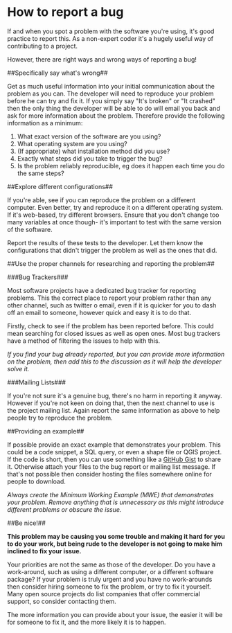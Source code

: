 # How to report a bug

If and when you spot a problem with the software you're using, it's good practice to report this. As a non-expert coder it's a hugely useful way of contributing to a project.

However, there are right ways and wrong ways of reporting a bug!

##Specifically say what's wrong##

Get as much useful information into your initial communication about the problem as you can. The developer will need to reproduce your problem before he can try and fix it. If you simply say "It's broken" or "It crashed" then the only thing the developer will be able to do will email you back and ask for more information about the problem. Therefore provide the following information as a minimum:

 1. What exact version of the software are you using?
 2. What operating system are you using?
 3. (If appropriate) what installation method did you use?
 4. Exactly what steps did you take to trigger the bug?
 5. Is the problem reliably reproducible, eg does it happen each time you do the same steps?

##Explore different configurations##

If you're able, see if you can reproduce the problem on a different computer. Even better, try and reproduce it on a different operating system. If it's web-based, try different browsers. Ensure that you don't change too many variables at once though- it's important to test with the same version of the software.

Report the results of these tests to the developer. Let them know the configurations that didn't trigger the problem as well as the ones that did.

##Use the proper channels for researching and reporting the problem##


###Bug Trackers###

Most software projects have a dedicated bug tracker for reporting problems. This the correct place to report your problem rather than any other channel, such as twitter o email, even if it is quicker for you to dash off an email to someone, however quick and easy it is to do that. 

Firstly, check to see if the problem has been reported before. This could mean searching for closed issues as well as open ones. Most bug trackers have a method of filtering the issues to help with this.

*If you find your bug already reported, but you can provide more information on the problem, then add this to the discussion as it will help the developer solve it.*

###Mailing Lists###

If you're not sure it's a genuine bug, there's no harm in reporting it anyway. However if you're not keen on doing that, then the next channel to use is the project mailing list. Again report the same information as above to help people try to reproduce the problem.

##Providing an example##

If possible provide an exact example that demonstrates your problem. This could be a code snippet, a SQL query, or even a shape file or QGIS project. If the code is short, then you can use something like a [GitHub Gist](https://gist.github.com/) to share it. Otherwise attach your files to the bug report or mailing list message. If that's not possible then consider hosting the files somewhere online for people to download.

*Always create the Minimum Working Example (MWE) that demonstrates your problem. Remove anything that is unnecessary as this might introduce different problems or obscure the issue.*

##Be nice!##

**This problem may be causing you some trouble and making it hard for you to do your work, but being rude to the developer is not going to make him inclined to fix your issue.**

Your priorities are not the same as those of the developer. Do you have a work-around, such as using a different computer, or a different software package? If your problem is truly urgent and you have no work-arounds then consider hiring someone to fix the problem, or try to fix it yourself. Many open source projects do list companies that offer commercial support, so consider contacting them. 

The more information you can provide about your issue, the easier it will be for someone to fix it, and the more likely it is to happen.




